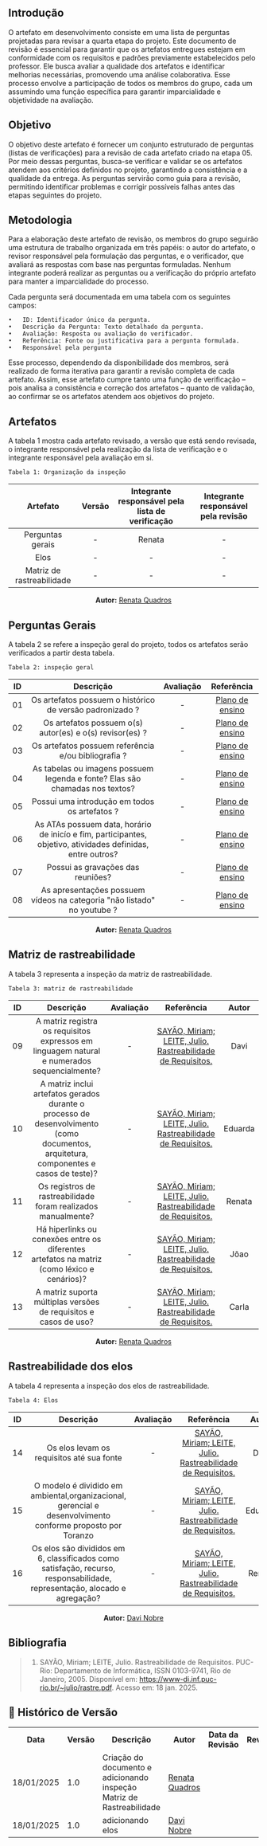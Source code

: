## Introdução
O artefato em desenvolvimento consiste em uma lista de perguntas projetadas para revisar a quarta etapa do projeto. Este documento de revisão é essencial para garantir que os artefatos entregues estejam em conformidade com os requisitos e padrões previamente estabelecidos pelo professor. Ele busca avaliar a qualidade dos artefatos e identificar melhorias necessárias, promovendo uma análise colaborativa. Esse processo envolve a participação de todos os membros do grupo, cada um assumindo uma função específica para garantir imparcialidade e objetividade na avaliação.

## Objetivo
O objetivo deste artefato é fornecer um conjunto estruturado de perguntas (listas de verificações) para a revisão de cada artefato criado na etapa 05. Por meio dessas perguntas, busca-se verificar e validar se os artefatos atendem aos critérios definidos no projeto, garantindo a consistência e a qualidade da entrega. As perguntas servirão como guia para a revisão, permitindo identificar problemas e corrigir possíveis falhas antes das etapas seguintes do projeto.

## Metodologia
Para a elaboração deste artefato de revisão, os membros do grupo seguirão uma estrutura de trabalho organizada em três papéis: o autor do artefato, o revisor responsável pela formulação das perguntas, e o verificador, que avaliará as respostas com base nas perguntas formuladas. Nenhum integrante poderá realizar as perguntas ou a verificação do próprio artefato para manter a imparcialidade do processo.

Cada pergunta será documentada em uma tabela com os seguintes campos:

	•	ID: Identificador único da pergunta.
	•	Descrição da Pergunta: Texto detalhado da pergunta.
	•	Avaliação: Resposta ou avaliação do verificador.
	•	Referência: Fonte ou justificativa para a pergunta formulada.
    •   Responsável pela pergunta

Esse processo, dependendo da disponibilidade dos membros, será realizado de forma iterativa para garantir a revisão completa de cada artefato. Assim, esse artefato cumpre tanto uma função de verificação – pois analisa a consistência e correção dos artefatos – quanto de validação, ao confirmar se os artefatos atendem aos objetivos do projeto.

## Artefatos
A tabela 1 mostra cada artefato revisado, a versão que está sendo revisada, o integrante responsável pela realização da lista de verificação e o integrante responsável pela avaliação em si.

    Tabela 1: Organização da inspeção
|Artefato| Versão | Integrante responsável pela lista de verificação | Integrante responsável pela revisão |
|:-----------------------: | :----: | :----------------------------------------------: | :---------------------------------: |
|Perguntas gerais| - | Renata | - |
| Elos | - | - | - |
| Matriz de rastreabilidade| - | - | - |

<p align="center"><b>Autor:</b> <a href="https://github.com/Renatinha28">Renata Quadros</a></p> 

## Perguntas Gerais 
A tabela 2 se refere a inspeção geral do projeto, todos os artefatos serão verificados a partir desta tabela. 

    Tabela 2: inspeção geral
|  ID   |                                                  Descrição                                                  | Avaliação |                                                                   Referência                                                                   |
| :---: | :---------------------------------------------------------------------------------------------------------: | :-------: | :--------------------------------------------------------------------------------------------------------------------------------------------: |
|  01   |                          Os artefatos possuem o histórico de versão padronizado ?                           |     -     | [Plano de ensino](https://aprender3.unb.br/pluginfile.php/2972367/mod_resource/content/52/Plano_de_Ensino%20RE%20022024%20Turma%2002%20v1.pdf) |
|  02   |                          Os artefatos possuem o(s) autor(es) e o(s) revisor(es) ?                           |     -     | [Plano de ensino](https://aprender3.unb.br/pluginfile.php/2972367/mod_resource/content/52/Plano_de_Ensino%20RE%20022024%20Turma%2002%20v1.pdf) |
|  03   |                             Os artefatos possuem referência e/ou bibliografia ?                             |     -     | [Plano de ensino](https://aprender3.unb.br/pluginfile.php/2972367/mod_resource/content/52/Plano_de_Ensino%20RE%20022024%20Turma%2002%20v1.pdf) |
|  04   |                As tabelas ou imagens possuem legenda e fonte? Elas são chamadas nos textos?                 |     -     | [Plano de ensino](https://aprender3.unb.br/pluginfile.php/2972367/mod_resource/content/52/Plano_de_Ensino%20RE%20022024%20Turma%2002%20v1.pdf) |
|  05   |                                Possui uma introdução em todos os artefatos ?                                |     -     | [Plano de ensino](https://aprender3.unb.br/pluginfile.php/2972367/mod_resource/content/52/Plano_de_Ensino%20RE%20022024%20Turma%2002%20v1.pdf) |
|  06   | As ATAs possuem data, horário de inicío e fim, participantes, objetivo, atividades definidas, entre outros? |     -     | [Plano de ensino](https://aprender3.unb.br/pluginfile.php/2972367/mod_resource/content/52/Plano_de_Ensino%20RE%20022024%20Turma%2002%20v1.pdf) |
|  07   |                                      Possui as gravações das reuniões?                                      |     -     | [Plano de ensino](https://aprender3.unb.br/pluginfile.php/2972367/mod_resource/content/52/Plano_de_Ensino%20RE%20022024%20Turma%2002%20v1.pdf) |
|  08   |                   As apresentações possuem vídeos na categoria "não listado" no youtube ?                   |     -     | [Plano de ensino](https://aprender3.unb.br/pluginfile.php/2972367/mod_resource/content/52/Plano_de_Ensino%20RE%20022024%20Turma%2002%20v1.pdf) |

<p align="center"><b>Autor:</b> <a href="https://github.com/Renatinha28">Renata Quadros</a></p>  

## Matriz de rastreabilidade
A tabela 3 representa a inspeção da matriz de rastreabilidade.

    Tabela 3: matriz de rastreabilidade
|  ID   |                                                  Descrição                                                  | Avaliação |                                                                   Referência                                                                   | Autor |
| :---: | :---------------------------------------------------------------------------------------------------------: | :-------: | :--------------------------------------------------------------------------------------------------------------------------------------------: |:--------: |
| 09 | A matriz registra os requisitos expressos em linguagem natural e numerados sequencialmente? | - | [SAYÃO, Miriam; LEITE, Julio. Rastreabilidade de Requisitos.](../../assets/images/insp1.png) | Davi |
| 10 | A matriz inclui artefatos gerados durante o processo de desenvolvimento (como documentos, arquitetura, componentes e casos de teste)? | - | [SAYÃO, Miriam; LEITE, Julio. Rastreabilidade de Requisitos.](../../assets/images/insp2.png) |  Eduarda |
| 11 | Os registros de rastreabilidade foram realizados manualmente? | - | [SAYÃO, Miriam; LEITE, Julio. Rastreabilidade de Requisitos.](../../assets/images/insp3.png) | Renata |
| 12 | Há hiperlinks ou conexões entre os diferentes artefatos na matriz (como léxico e cenários)? | - | [SAYÃO, Miriam; LEITE, Julio. Rastreabilidade de Requisitos.](../../assets/images/insp4.png) | Jõao |
| 13 | A matriz suporta múltiplas versões de requisitos e casos de uso? | - |[SAYÃO, Miriam; LEITE, Julio. Rastreabilidade de Requisitos.](../../assets/images/insp5.png) | Carla | 

<p align="center"><b>Autor:</b> <a href="https://github.com/Renatinha28">Renata Quadros</a></p>  


## Rastreabilidade dos elos

A tabela 4 representa a inspeção dos elos de rastreabilidade.

    Tabela 4: Elos
|  ID   |                                                  Descrição                                                  | Avaliação |                                                                   Referência                                                                   | Autor |
| :---: | :---------------------------------------------------------------------------------------------------------: | :-------: | :--------------------------------------------------------------------------------------------------------------------------------------------: |:--------: |
| 14 | Os elos levam os requisitos até sua fonte | - | [SAYÃO, Miriam; LEITE, Julio. Rastreabilidade de Requisitos.](../../assets/images/eloJ1.png) | Davi |
| 15 | O modelo é dividido em ambiental,organizacional, gerencial e desenvolvimento conforme proposto por Toranzo | - | [SAYÃO, Miriam; LEITE, Julio. Rastreabilidade de Requisitos.](../../assets/images/eloj2) |  Eduarda |
| 16 | Os elos são divididos em 6, classificados como satisfação, recurso, responsabilidade, representação, alocado e agregação? | - | [SAYÃO, Miriam; LEITE, Julio. Rastreabilidade de Requisitos.](../../assets/images/eloj3.png) | Renata |

<p align="center"><b>Autor:</b> <a href="https://github.com/Jagaima">Davi Nobre</a></p>  



## Bibliografia 

> 1. SAYÃO, Miriam; LEITE, Julio. Rastreabilidade de Requisitos. PUC-Rio: Departamento de Informática, ISSN 0103-9741, Rio de Janeiro, 2005. Disponível em: https://www-di.inf.puc-rio.br/~julio/rastre.pdf. Acesso em: 18 jan. 2025.

## :round_pushpin: Histórico de Versão 

<div align="center">
    <table>
        <tr>
            <th>Data</th>
            <th>Versão</th>
            <th>Descrição</th>
            <th>Autor</th>
            <th>Data da Revisão</th>
            <th>Revisor</th>
        </tr>
        <tr>
            <td>18/01/2025</td>
            <td>1.0</td>
            <td>Criação do documento e adicionando inspeção Matriz de Rastreabilidade </td>
            <td><a href="https://github.com/Renatinha28">Renata Quadros</a></td>
            <td></td>
            <td></td>
        </tr>
        <tr>
            <td>18/01/2025</td>
            <td>1.0</td>
            <td>adicionando elos </td>
            <td><a href="https://github.com/Jagaima">Davi Nobre</a></td>
            <td></td>
            <td></td>
        </tr>
    </table>
</div>